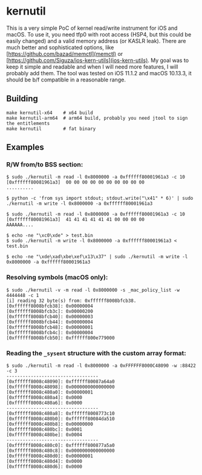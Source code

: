# kernutil

This is a very simple PoC of kernel read/write instrument for iOS and macOS. To use it, you need tfp0 with root access (HSP4, but this could be easily changed) and a valid memory address (or KASLR leak). There are much better and sophisticated options, like [https://github.com/bazad/memctl](memctl) or [https://github.com/Siguza/ios-kern-utils](ios-kern-utils). My goal was to keep it simple and readable and when I will need more features, I will probably add them. The tool was tested on iOS 11.1.2 and macOS 10.13.3, it should be b/f compatible in a reasonable range.

## Building

```
make kernutil-x64    # x64 build
make kernutil-arm64  # arm64 build, probably you need jtool to sign the entitlements
make kernutil        # fat binary
```

## Examples

### R/W from/to BSS section:

```
$ sudo ./kernutil -m read -l 0x8000000 -a 0xffffff80001961a3 -c 10
[0xffffff80081961a3]  00 00 00 00 00 00 00 00 00 00                    ..........

$ python -c 'from sys import stdout; stdout.write("\x41" * 6)' | sudo ./kernutil -m write -l 0x8000000 -a 0xffffff80001961a3

$ sudo ./kernutil -m read -l 0x8000000 -a 0xffffff80001961a3 -c 10
[0xffffff80081961a3]  41 41 41 41 41 41 00 00 00 00                    AAAAAA....

$ echo -ne "\xc0\xde" > test.bin
$ sudo ./kernutil -m write -l 0x8000000 -a 0xffffff80001961a3 < test.bin

$ echo -ne "\xde\xad\xbe\xef\x13\x37" | sudo ./kernutil -m write -l 0x8000000 -a 0xffffff80001961a3
```

### Resolving symbols (macOS only):

```
$ sudo ./kernutil -v -m read -l 0x8000000 -s _mac_policy_list -w 4444448 -c 1
[i] reading 32 byte(s) from: 0xffffff8008bfcb38.
[0xffffff8008bfcb38]: 0x00000004
[0xffffff8008bfcb3c]: 0x00000200
[0xffffff8008bfcb40]: 0x00000003
[0xffffff8008bfcb44]: 0x00000004
[0xffffff8008bfcb48]: 0x00000001
[0xffffff8008bfcb4c]: 0x00000004
[0xffffff8008bfcb50]: 0xffffff800e779000
```

### Reading the `_sysent` structure with the custom array format:

```
$ sudo ./kernutil -m read -l 0x8000000 -a 0xFFFFFF8000C48090 -w :88422 -c 3
----------------------------------
[0xffffff8008c48090]: 0xffffff80087a64a0
[0xffffff8008c48098]: 0x0000000000000000
[0xffffff8008c480a0]: 0x00000001
[0xffffff8008c480a4]: 0x0000
[0xffffff8008c480a6]: 0x0000
----------------------------------
[0xffffff8008c480a8]: 0xffffff8008773c10
[0xffffff8008c480b0]: 0xffffff80084da510
[0xffffff8008c480b8]: 0x00000000
[0xffffff8008c480bc]: 0x0001
[0xffffff8008c480be]: 0x0004
----------------------------------
[0xffffff8008c480c0]: 0xffffff800877a5a0
[0xffffff8008c480c8]: 0x0000000000000000
[0xffffff8008c480d0]: 0x00000001
[0xffffff8008c480d4]: 0x0000
[0xffffff8008c480d6]: 0x0000
```
